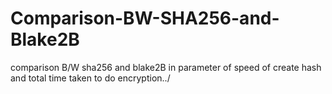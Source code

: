 # Comparison-BW-SHA256-and-Blake2B
comparison B/W sha256 and blake2B in parameter of speed of create hash and total time taken to do encryption../
